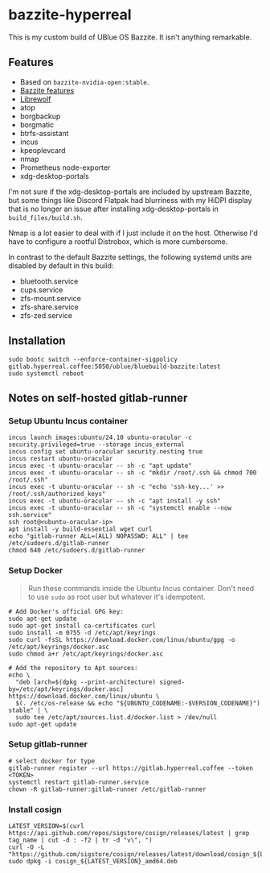 # bazzite-hyperreal

This is my custom build of UBlue OS Bazzite. It isn't anything remarkable.

## Features

* Based on `bazzite-nvidia-open:stable`.
* [Bazzite features](https://bazzite.gg)
* [Librewolf](https://librewolf.net)
* atop
* borgbackup
* borgmatic
* btrfs-assistant
* incus
* kpeoplevcard
* nmap
* Prometheus node-exporter
* xdg-desktop-portals

I'm not sure if the xdg-desktop-portals are included by upstream Bazzite, but some things like Discord Flatpak had blurriness with my HiDPI display that is no longer an issue after installing xdg-desktop-portals in `build_files/build.sh`.

Nmap is a lot easier to deal with if I just include it on the host. Otherwise I'd have to configure a rootful Distrobox, which is more cumbersome.

In contrast to the default Bazzite settings, the following systemd units are disabled by default in this build:

* bluetooth.service
* cups.service
* zfs-mount.service
* zfs-share.service
* zfs-zed.service

## Installation

```shell
sudo bootc switch --enforce-container-sigpolicy gitlab.hyperreal.coffee:5050/ublue/bluebuild-bazzite:latest
sudo systemctl reboot
```

## Notes on self-hosted gitlab-runner

### Setup Ubuntu Incus container
```shell
incus launch images:ubuntu/24.10 ubuntu-oracular -c security.privileged=true --storage incus_external
incus config set ubuntu-oracular security.nesting true
incus restart ubuntu-oracular
incus exec -t ubuntu-oracular -- sh -c "apt update"
incus exec -t ubuntu-oracular -- sh -c "mkdir /root/.ssh && chmod 700 /root/.ssh"
incus exec -t ubuntu-oracular -- sh -c "echo 'ssh-key...' >> /root/.ssh/authorized_keys"
incus exec -t ubuntu-oracular -- sh -c "apt install -y ssh"
incus exec -t ubuntu-oracular -- sh -c "systemctl enable --now ssh.service"
ssh root@<ubuntu-oracular-ip>
apt install -y build-essential wget curl
echo "gitlab-runner ALL=(ALL) NOPASSWD: ALL" | tee /etc/sudoers.d/gitlab-runner
chmod 640 /etc/sudoers.d/gitlab-runner
```

### Setup Docker

> Run these commands inside the Ubuntu Incus container. Don't need to use `sudo` as root user but whatever it's idempotent.

```shell
# Add Docker's official GPG key:
sudo apt-get update
sudo apt-get install ca-certificates curl
sudo install -m 0755 -d /etc/apt/keyrings
sudo curl -fsSL https://download.docker.com/linux/ubuntu/gpg -o /etc/apt/keyrings/docker.asc
sudo chmod a+r /etc/apt/keyrings/docker.asc

# Add the repository to Apt sources:
echo \
  "deb [arch=$(dpkg --print-architecture) signed-by=/etc/apt/keyrings/docker.asc] https://download.docker.com/linux/ubuntu \
  $(. /etc/os-release && echo "${UBUNTU_CODENAME:-$VERSION_CODENAME}") stable" | \
  sudo tee /etc/apt/sources.list.d/docker.list > /dev/null
sudo apt-get update
```

### Setup gitlab-runner

```shell
# select docker for type
gitlab-runner register --url https://gitlab.hyperreal.coffee --token <TOKEN>
systemctl restart gitlab-runner.service
chown -R gitlab-runner:gitlab-runner /etc/gitlab-runner
```

### Install cosign

```shell
LATEST_VERSION=$(curl https://api.github.com/repos/sigstore/cosign/releases/latest | grep tag_name | cut -d : -f2 | tr -d "v\", ")
curl -O -L "https://github.com/sigstore/cosign/releases/latest/download/cosign_${LATEST_VERSION}_amd64.deb"
sudo dpkg -i cosign_${LATEST_VERSION}_amd64.deb
```